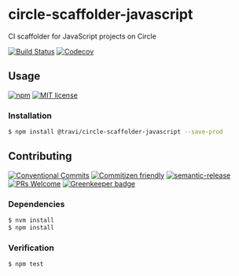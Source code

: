 # circle-scaffolder-javascript

CI scaffolder for JavaScript projects on Circle

<!-- status badges -->
[![Build Status][ci-badge]][ci-link]
[![Codecov][coverage-badge]][coverage-link]

## Usage

<!-- consumer badges -->
[![npm][npm-badge]][npm-link]
[![MIT license][license-badge]][license-link]

### Installation

```sh
$ npm install @travi/circle-scaffolder-javascript --save-prod
```

## Contributing

<!-- contribution badges -->
[![Conventional Commits][commit-convention-badge]][commit-convention-link]
[![Commitizen friendly][commitizen-badge]][commitizen-link]
[![semantic-release][semantic-release-badge]][semantic-release-link]
[![PRs Welcome][PRs-badge]][PRs-link]
[![Greenkeeper badge](https://badges.greenkeeper.io/travi/circle-scaffolder-javascript.svg)](https://greenkeeper.io/)

### Dependencies

```sh
$ nvm install
$ npm install
```

### Verification

```sh
$ npm test
```

[npm-link]: https://www.npmjs.com/package/@travi/circle-scaffolder-javascript
[npm-badge]: https://img.shields.io/npm/v/@travi/circle-scaffolder-javascript.svg
[license-link]: LICENSE
[license-badge]: https://img.shields.io/github/license/travi/circle-scaffolder-javascript.svg
[ci-link]: https://travis-ci.com/travi/circle-scaffolder-javascript
[ci-badge]: https://img.shields.io/travis/com/travi/circle-scaffolder-javascript/master.svg
[coverage-link]: https://codecov.io/github/travi/circle-scaffolder-javascript
[coverage-badge]: https://img.shields.io/codecov/c/github/travi/circle-scaffolder-javascript.svg
[commit-convention-link]: https://conventionalcommits.org
[commit-convention-badge]: https://img.shields.io/badge/Conventional%20Commits-1.0.0-yellow.svg
[commitizen-link]: http://commitizen.github.io/cz-cli/
[commitizen-badge]: https://img.shields.io/badge/commitizen-friendly-brightgreen.svg
[semantic-release-link]: https://github.com/semantic-release/semantic-release
[semantic-release-badge]: https://img.shields.io/badge/%20%20%F0%9F%93%A6%F0%9F%9A%80-semantic--release-e10079.svg
[PRs-link]: http://makeapullrequest.com
[PRs-badge]: https://img.shields.io/badge/PRs-welcome-brightgreen.svg
